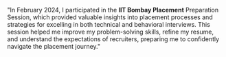 
"In February 2024, I participated in the **IIT Bombay Placement** Preparation Session, which provided valuable insights into placement processes and strategies for excelling in both technical and behavioral interviews. This session helped me improve my problem-solving skills, refine my resume, and understand the expectations of recruiters, preparing me to confidently navigate the placement journey."
